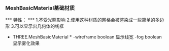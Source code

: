 ### MeshBasicMaterial基础材质

*** 特性： ***
1.不受光照影响
2.使用这种材质的网格会被渲染成一些简单的多边形
3.可以显示出几何体的线框

* THREE.MeshBasicMaterial *
-wireframe  boolean    显示线宽
-fog  boolean   显示雾化效果
